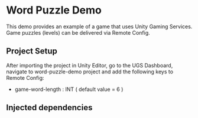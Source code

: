 # Word Puzzle Demo

This demo provides an example of a game that uses Unity Gaming Services.
Game puzzles (levels) can be delivered via Remote Config.

## Project Setup

After importing the project in Unity Editor, go to the UGS Dashboard, 
navigate to word-puzzle-demo project and add the following keys 
to Remote Config:
- game-word-length : INT ( default value = 6 )

## Injected dependencies